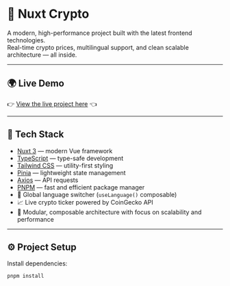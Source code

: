 # 🚀 Nuxt Crypto

A modern, high-performance project built with the latest frontend technologies.  
Real-time crypto prices, multilingual support, and clean scalable architecture — all inside.

---

## 🌍 Live Demo

👉 [View the live project here](https://nuxt-crypto.netlify.app/) 👈

---

## 🧰 Tech Stack

- [Nuxt 3](https://nuxt.com) — modern Vue framework
- [TypeScript](https://www.typescriptlang.org/) — type-safe development
- [Tailwind CSS](https://tailwindcss.com/) — utility-first styling
- [Pinia](https://pinia.vuejs.org/) — lightweight state management
- [Axios](https://axios-http.com/) — API requests
- [PNPM](https://pnpm.io/) — fast and efficient package manager
- 💬 Global language switcher (`useLanguage()` composable)
- 📈 Live crypto ticker powered by CoinGecko API
- 🧠 Modular, composable architecture with focus on scalability and performance

---

## ⚙️ Project Setup

Install dependencies:

```bash
pnpm install
